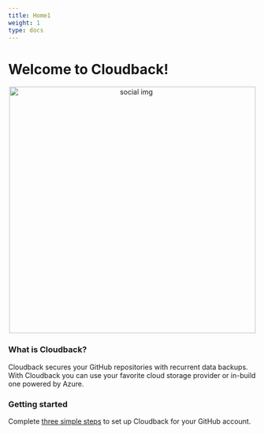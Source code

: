 ```yaml
---
title: Home1
weight: 1
type: docs
---
```


# Welcome to Cloudback!

<p align="center">
  <a href="/"><img src="https://raw.githubusercontent.com/cloudback/docs/master/static/social.png" alt="social img" style="width: 500px;"></a>
</p>

### What is Cloudback?

Cloudback secures your GitHub repositories with recurrent data backups. With Cloudback you can use your favorite cloud storage provider or in-build one powered by Azure.

### Getting started

Complete [three simple steps](/getting-started) to set up Cloudback for your GitHub account.
